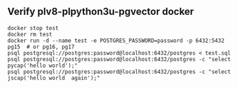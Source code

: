 ## Verify plv8-plpython3u-pgvector docker

    docker stop test
    docker rm test 
    docker run -d --name test -e POSTGRES_PASSWORD=password -p 6432:5432 pg15  # or pg16, pg17
    psql postgresql://postgres:password@localhost:6432/postgres < test.sql
    psql postgresql://postgres:password@localhost:6432/postgres -c "select pycap('hello world');"
    psql postgresql://postgres:password@localhost:6432/postgres -c "select jscap('hello world  again');"
